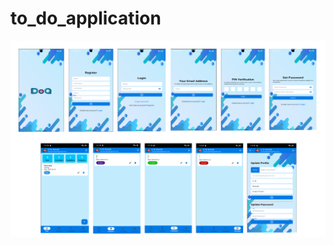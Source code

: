 # to_do_application


![image alt](https://github.com/Rawnak003/to_do_app/blob/1d8e4f09e986e5ee9a41eb49c9be4b5e73a513f8/Screenshot%202025-04-20%20095415.png)
